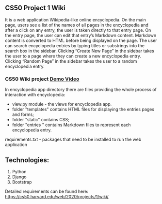 ## CS50 Project 1 Wiki

It is a web application Wikipedia-like online encyclopedia. On the main page, users see a list of the names of all pages in the encyclopedia and after a click on any entry, the user is taken directly to that entry page. On the entry page, the user can edit that entry’s Markdown content. Markdown content is converted to HTML before being displayed on the page. The user can search encyclopedia entries by typing titles or substrings into the search box in the sidebar. Clicking “Create New Page” in the sidebar takes the user to a page where they can create a new encyclopedia entry. Clicking “Random Page” in the sidebar takes the user to a random encyclopedia entry.

### CS50 Wiki project [Demo Video](https://youtu.be/8p0Xee0f5ZQ)

In encyclopedia app directory there are files providing the whole process of interaction with encyclopedia:

* view.py module - the views for encyclopedia app.
* folder "templates" contains HTML files for displaying the entries pages and forms;
* folder "static" contains CSS;
* folder "entries " contains Markdown files to represent each encyclopedia entry.

requirements.txt - packages that need to be installed to run the web application

## Technologies:

1. Python
2. Django
3. Bootstrap

Detailed requirements can be found here: https://cs50.harvard.edu/web/2020/projects/1/wiki/
